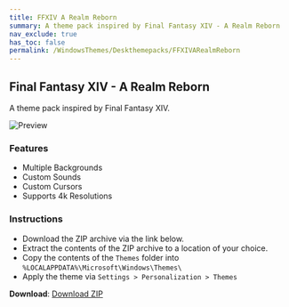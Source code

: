 ```yaml
---
title: FFXIV A Realm Reborn
summary: A theme pack inspired by Final Fantasy XIV - A Realm Reborn
nav_exclude: true
has_toc: false
permalink: /WindowsThemes/Deskthemepacks/FFXIVARealmReborn
---
```


## Final Fantasy XIV - A Realm Reborn

A theme pack inspired by Final Fantasy XIV.

![Preview](https://gitlab.com/the-back-room/deskthemepacks/sfw/ffxiv-arr/-/raw/main/Extras/Preview.bmp)

### Features

- Multiple Backgrounds
- Custom Sounds
- Custom Cursors
- Supports 4k Resolutions

### Instructions

- Download the ZIP archive via the link below.
- Extract the contents of the ZIP archive to a location of your choice.
- Copy the contents of the `Themes` folder into `%LOCALAPPDATA%\Microsoft\Windows\Themes\`
- Apply the theme via `Settings > Personalization > Themes`

**Download**: [Download ZIP](https://gitlab.com/the-back-room/deskthemepacks/sfw/ffxiv-arr/-/archive/main/ffxiv-arr-main.zip)